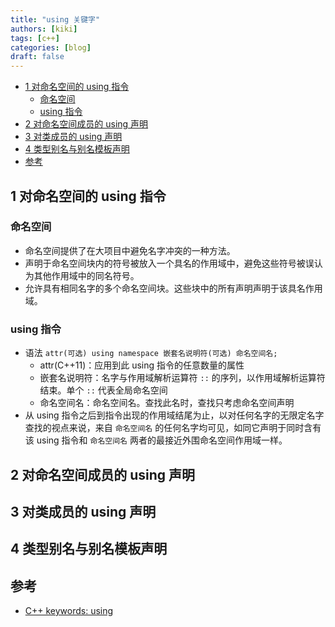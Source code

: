 ```yaml
---
title: "using 关键字"
authors: [kiki]
tags: [c++]
categories: [blog]
draft: false
---
```


- [1 对命名空间的 using 指令](#1-%e5%af%b9%e5%91%bd%e5%90%8d%e7%a9%ba%e9%97%b4%e7%9a%84-using-%e6%8c%87%e4%bb%a4)
  - [命名空间](#%e5%91%bd%e5%90%8d%e7%a9%ba%e9%97%b4)
  - [using 指令](#using-%e6%8c%87%e4%bb%a4)
- [2 对命名空间成员的 using 声明](#2-%e5%af%b9%e5%91%bd%e5%90%8d%e7%a9%ba%e9%97%b4%e6%88%90%e5%91%98%e7%9a%84-using-%e5%a3%b0%e6%98%8e)
- [3 对类成员的 using 声明](#3-%e5%af%b9%e7%b1%bb%e6%88%90%e5%91%98%e7%9a%84-using-%e5%a3%b0%e6%98%8e)
- [4 类型别名与别名模板声明](#4-%e7%b1%bb%e5%9e%8b%e5%88%ab%e5%90%8d%e4%b8%8e%e5%88%ab%e5%90%8d%e6%a8%a1%e6%9d%bf%e5%a3%b0%e6%98%8e)
- [参考](#%e5%8f%82%e8%80%83)

## 1 对命名空间的 using 指令

### 命名空间

- 命名空间提供了在大项目中避免名字冲突的一种方法。
- 声明于命名空间块内的符号被放入一个具名的作用域中，避免这些符号被误认为其他作用域中的同名符号。
- 允许具有相同名字的多个命名空间块。这些块中的所有声明声明于该具名作用域。

### using 指令

- 语法 `attr(可选) using namespace 嵌套名说明符(可选) 命名空间名;`
  - attr(C++11)：应用到此 using 指令的任意数量的属性
  - 嵌套名说明符：名字与作用域解析运算符 `::` 的序列，以作用域解析运算符结束。单个 `::` 代表全局命名空间
  - 命名空间名：命名空间名。查找此名时，查找只考虑命名空间声明
- 从 using 指令之后到指令出现的作用域结尾为止，以对任何名字的无限定名字查找的视点来说，来自 `命名空间名` 的任何名字均可见，如同它声明于同时含有该 using 指令和 `命名空间名` 两者的最接近外围命名空间作用域一样。

## 2 对命名空间成员的 using 声明

## 3 对类成员的 using 声明

## 4 类型别名与别名模板声明

## 参考

- [C++ keywords: using](https://en.cppreference.com/w/cpp/keyword/using)
